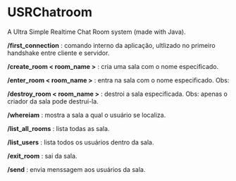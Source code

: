 # USRChatroom
A Ultra Simple Realtime Chat Room system (made with Java).

**/first_connection** : comando interno da aplicação, ultlizado no primeiro handshake entre cliente e servidor.

**/create_room < room_name >** : cria uma sala com o nome especificado.

**/enter_room < room_name >** : entra na sala com o nome especificado. Obs:

**/destroy_room < room_name >** : destroi a sala especificada. Obs: apenas o criador da sala pode destrui-la.

**/whereiam** : mostra a sala a qual o usuário se localiza.

**/list_all_rooms** : lista todas as sala.

**/list_users** : lista todos os usuários dentro da sala.

**/exit_room** : sai da sala.

**/send** : envia menssagem aos usuários da sala.
